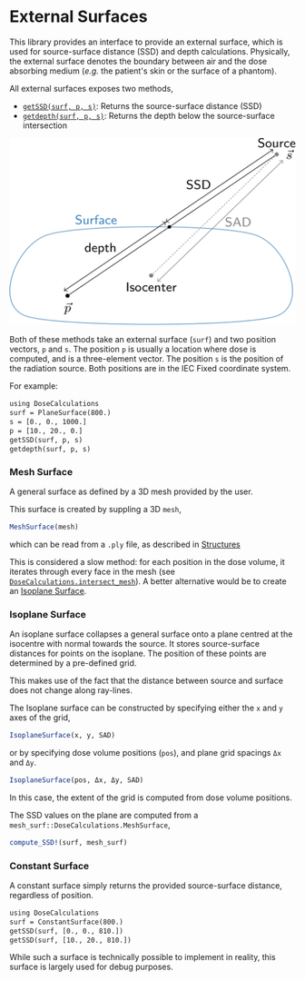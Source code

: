 # External Surfaces

This library provides an interface to provide an external surface, which is used for source-surface distance (SSD) and depth calculations.
Physically, the external surface denotes the boundary between air and the dose absorbing medium (*e.g.* the patient's skin or the surface of a phantom).

All external surfaces exposes two methods,

- [`getSSD(surf, p, s)`](@ref): Returns the source-surface distance (SSD)
- [`getdepth(surf, p, s)`](@ref): Returns the depth below the source-surface intersection

![external_surface](assets/external-surface.svg)

Both of these methods take an external surface (`surf`) and two position vectors, `p` and `s`.
The position `p` is usually a location where dose is computed, and is a three-element vector.
The position `s` is the position of the radiation source.
Both positions are in the IEC Fixed coordinate system.

For example:
```@repl
using DoseCalculations
surf = PlaneSurface(800.)
s = [0., 0., 1000.]
p = [10., 20., 0.]
getSSD(surf, p, s)
getdepth(surf, p, s)
```

### Mesh Surface

A general surface as defined by a 3D mesh provided by the user.

This surface is created by suppling a 3D `mesh`,
```julia
MeshSurface(mesh)
```
which can be read from a `.ply` file, as described in [Structures](@ref)

This is considered a slow method: for each position in the dose volume, it iterates through every face in the mesh (see [`DoseCalculations.intersect_mesh`](@ref)). A better alternative would be to create an [Isoplane Surface](@ref).


### Isoplane Surface

An isoplane surface collapses a general surface onto a plane centred at the isocentre with normal towards the source. It stores source-surface distances for points on the isoplane. The position of these points are determined by a pre-defined grid.

This makes use of the fact that the distance between source and surface does not change along ray-lines.

The Isoplane surface can be constructed by specifying either the `x` and `y` axes of the grid,
```julia
IsoplaneSurface(x, y, SAD)
```
or by specifying dose volume positions (`pos`), and plane grid spacings `Δx` and `Δy`.
```julia
IsoplaneSurface(pos, Δx, Δy, SAD)
```
In this case, the extent of the grid is computed from dose volume positions.

The SSD values on the plane are computed from a `mesh_surf::DoseCalculations.MeshSurface`,
```julia
compute_SSD!(surf, mesh_surf)
```

### Constant Surface

A constant surface simply returns the provided source-surface distance, regardless of position.

```@repl
using DoseCalculations
surf = ConstantSurface(800.)
getSSD(surf, [0., 0., 810.])
getSSD(surf, [10., 20., 810.])
```

While such a surface is technically possible to implement in reality, this surface is largely used for debug purposes.
